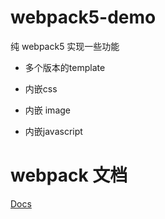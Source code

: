 # webpack5-demo
纯 webpack5 实现一些功能

- 多个版本的template

- 内嵌css

- 内嵌 image

- 内嵌javascript

# webpack 文档

[Docs](https://webpack.js.org/concepts/)
